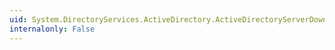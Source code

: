 ```yaml
---
uid: System.DirectoryServices.ActiveDirectory.ActiveDirectoryServerDownException.#ctor
internalonly: False
---
```

